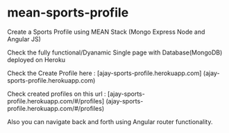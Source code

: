 # mean-sports-profile
Create a Sports Profile using MEAN Stack (Mongo Express Node and Angular JS)

Check the fully functional/Dyanamic Single page with Database(MongoDB) deployed on Heroku

Check the Create Profile here : [ajay-sports-profile.herokuapp.com] (ajay-sports-profile.herokuapp.com)

Check created profiles on this url : [ajay-sports-profile.herokuapp.com/#/profiles] (ajay-sports-profile.herokuapp.com/#/profiles)

Also you can navigate back and forth using Angular router functionality.






